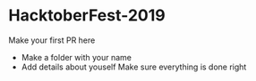 # HacktoberFest-2019

Make your first PR here
- Make a folder with your name
- Add details about youself
Make sure everything is done right

